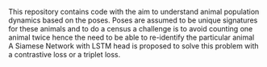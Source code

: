 This repository contains code with the aim to understand animal population dynamics based on the poses. Poses are assumed to be unique signatures for these animals and to do a census a challenge is to avoid counting one animal twice hence the need to be able to re-identify the particular animal<br>
A Siamese Network with LSTM head is proposed to solve this problem with a contrastive loss or a triplet loss.
